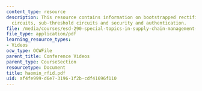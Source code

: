 ```yaml
---
content_type: resource
description: This resource contains information on bootstrapped rectifier,adiabatic
  circuits, sub-threshold circuits and security and authentication.
file: /media/courses/esd-290-special-topics-in-supply-chain-management-spring-2005/af4fe999d6e731961f2bcdf41696f110_haomin_rfid.pdf
file_type: application/pdf
learning_resource_types:
- Videos
ocw_type: OCWFile
parent_title: Conference Videos
parent_type: CourseSection
resourcetype: Document
title: haomin_rfid.pdf
uid: af4fe999-d6e7-3196-1f2b-cdf41696f110
---
```

